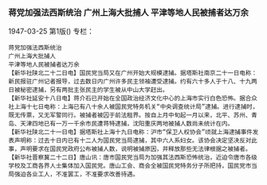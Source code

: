 ### 蒋党加强法西斯统治  广州上海大批捕人  平津等地人民被捕者达万余

1947-03-25
第1版()
专栏：

    蒋党加强法西斯统治
    广州上海大批捕人
    平津等地人民被捕者达万余
    【新华社陕北二十二日电】国民党当局又在广州开始大规模逮捕。据塔斯社南京二十一日电称：新民报驻广州记者报导，过去数日内广州许多民主领袖遭受逮捕。约有六十多人于十八、十九两日被秘密逮捕，另有两批主张民主的学生被从中山大学赶出。
    【新华社延安十八日电】蒋介石已开始在全国政治经济文化中心的上海市实行白色恐怖。据合众社上海十七日电称：上海已有八十余人被国民党特务机关“中央调查统计局”逮捕。进行逮捕时，既无传票，又无军警同行。被捕者被囚于前法租界。按自上月中旬起一月以来，北平、苏州、青岛、天津四地已有一万一千余市民遭蒋特逮捕，沈阳重庆两地被捕人数尚未统计在内。
    【新华社陕北二十一日电】据塔斯社上海十九日电称：沪市“保卫人权协会”顷就上海逮捕事件发表声明称：过去十日内已有十二人为国民党当局逮捕，其中六人系妇女。该协会决定坚决反对此事，声明要求在国民党政府公布被捕人数，说明被捕原因，并释放那些无法律根据之被捕者。
    【新华社晋察冀二十二日】唐山讯：唐市国民党当局为加强其法西斯恐怖统治，近迫令唐市各级学校及工商各界人士集体加入国民党。唐山工会、商会全被国民党特务分子所把持，国民党市当局强迫各业工人，不准罢工，不准要求改善待遇。
